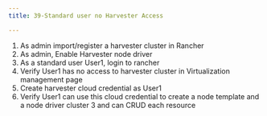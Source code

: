 ```yaml
---
title: 39-Standard user no Harvester Access

---
```

1. As admin import/register a harvester cluster in Rancher
1. As admin, Enable Harvester node driver
1. As a standard user User1, login to rancher
1. Verify User1 has no access to harvester cluster in Virtualization management page
1. Create harvester cloud credential as User1
1. Verify User1 can use this cloud credential to create a node template and a node driver cluster 3 and can CRUD each resource